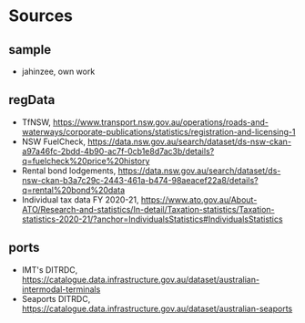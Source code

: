 # Sources

## sample
- jahinzee, own work

## regData
- TfNSW, https://www.transport.nsw.gov.au/operations/roads-and-waterways/corporate-publications/statistics/registration-and-licensing-1
- NSW FuelCheck, https://data.nsw.gov.au/search/dataset/ds-nsw-ckan-a97a46fc-2bdd-4b90-ac7f-0cb1e8d7ac3b/details?q=fuelcheck%20price%20history
- Rental bond lodgements, https://data.nsw.gov.au/search/dataset/ds-nsw-ckan-b3a7c29c-2443-461a-b474-98aeacef22a8/details?q=rental%20bond%20data
- Individual tax data FY 2020-21, https://www.ato.gov.au/About-ATO/Research-and-statistics/In-detail/Taxation-statistics/Taxation-statistics-2020-21/?anchor=IndividualsStatistics#IndividualsStatistics
## ports
- IMT's DITRDC, https://catalogue.data.infrastructure.gov.au/dataset/australian-intermodal-terminals
- Seaports DITRDC, https://catalogue.data.infrastructure.gov.au/dataset/australian-seaports
